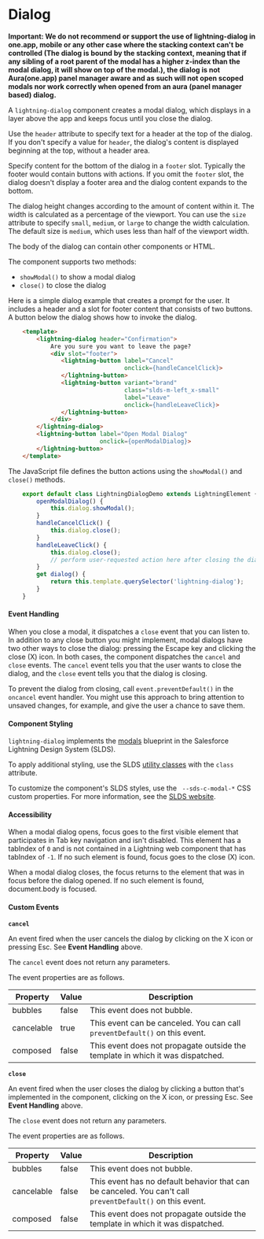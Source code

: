 # Dialog

**Important: We do not recommend or support the use of lightning-dialog in one.app, mobile or any other case where the stacking context can't be controlled (The dialog is bound by the stacking context, meaning that if any sibling of a root parent of the modal has a higher z-index than the modal dialog, it will show on top of the modal.), the dialog is not Aura(one.app) panel manager aware and as such will not open scoped modals nor work correctly when opened from an aura (panel manager based) dialog.**


A `lightning-dialog` component creates a modal dialog, which displays in a layer above the app
and keeps focus until you close the dialog.

Use the `header` attribute to specify text for a header at the top of the dialog. If you don't
specify a value for `header`, the dialog's content is displayed beginning at the top, without a header area.

Specify content for the bottom of the dialog in a `footer` slot. Typically the footer would contain buttons with actions. If you omit the `footer` slot, the dialog doesn't display a footer area and the dialog content expands to the bottom.

The dialog height changes according to the amount of content within it. The width is calculated as a percentage of the viewport. You can use the `size` attribute to specify `small`, `medium`, or `large` to change the width calculation. The default size is `medium`, which uses less than half of the viewport width.

The body of the dialog can contain other components or HTML.

The component supports two methods:
- `showModal()` to show a modal dialog
- `close()` to close the dialog

Here is a simple dialog example that creates a prompt for the user. It includes a header and a slot for
footer content that consists of two buttons.  A button below the dialog shows
how to invoke the dialog.

```html
    <template>
        <lightning-dialog header="Confirmation">
            Are you sure you want to leave the page?
            <div slot="footer">
               <lightning-button label="Cancel"
                                 onclick={handleCancelClick}>
               </lightning-button>
               <lightning-button variant="brand"
                                 class="slds-m-left_x-small"
                                 label="Leave"
                                 onclick={handleLeaveClick}>
               </lightning-button>
            </div>
        </lightning-dialog>
        <lightning-button label="Open Modal Dialog"
                          onclick={openModalDialog}>
        </lightning-button>
    </template>
```

The JavaScript file defines the button actions using the `showModal()` and `close()` methods.

```js
    export default class LightningDialogDemo extends LightningElement {
        openModalDialog() {
            this.dialog.showModal();
        }
        handleCancelClick() {
            this.dialog.close();
        }
        handleLeaveClick() {
            this.dialog.close();
            // perform user-requested action here after closing the dialog
        }
        get dialog() {
            return this.template.querySelector('lightning-dialog');
        }
    }
```

#### Event Handling

When you close a modal, it dispatches a `close` event that you can listen to. In addition to any close button
you might implement, modal dialogs have two other ways to close the dialog: pressing the Escape key and clicking
the close (X) icon. In both cases, the component dispatches the `cancel` and `close` events. The `cancel` event
tells you that the user wants to close the dialog, and the `close` event tells you that the dialog is closing.

To prevent the dialog from closing, call `event.preventDefault()` in the `oncancel` event handler. You might use this approach to
bring attention to unsaved changes, for example, and give the user a chance to save them.

#### Component Styling

`lightning-dialog` implements the 
[modals](https://www.lightningdesignsystem.com/components/modals/) blueprint in the
Salesforce Lightning Design System (SLDS).

To apply additional styling, use the SLDS [utility classes](https://www.lightningdesignsystem.com/utilities/alignment)  with the `class` attribute.

To customize the component's SLDS styles, use the ` --sds-c-modal-*` CSS custom properties. For more information, see the [SLDS website](https://www.lightningdesignsystem.com/).

#### Accessibility

When a modal dialog opens, focus goes to the first visible element that participates in Tab key navigation and isn't
disabled. This element has a tabIndex of `0` and is not contained in a Lightning web component that has tabIndex of `-1`.
If no such element is found, focus goes to the close (X) icon.

When a modal dialog closes, the focus returns to the element that was in focus before the dialog opened.
If no such element is found, document.body is focused.

#### Custom Events

**`cancel`**

An event fired when the user cancels the dialog by clicking on the X icon or pressing Esc. See __Event Handling__ above.

The `cancel` event does not return any parameters.

The event properties are as follows.

Property|Value|Description
-----|-----|----------
bubbles|false|This event does not bubble.
cancelable|true|This event can be canceled. You can call `preventDefault()` on this event.
composed|false|This event does not propagate outside the template in which it was dispatched.

**`close`**

An event fired when the user closes the dialog by clicking a button that's implemented in the component, clicking on the X icon, or pressing Esc. See __Event Handling__ above.

The `close` event does not return any parameters.

The event properties are as follows.

Property|Value|Description
-----|-----|----------
bubbles|false|This event does not bubble.
cancelable|false|This event has no default behavior that can be canceled. You can't call `preventDefault()` on this event.
composed|false|This event does not propagate outside the template in which it was dispatched.

